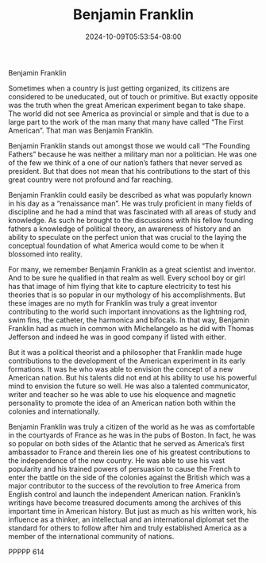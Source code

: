 ﻿---
title: "Benjamin Franklin"
date: 2024-10-09T05:53:54-08:00
description: "TXT Tips for Web Success"
featured_image: "/images/TXT.jpg"
tags: ["TXT"]
---

Benjamin Franklin

Sometimes when a country is just getting organized, its citizens are considered to be uneducated, out of touch or primitive.  But exactly opposite was the truth when the great American experiment began to take shape.  The world did not see America as provincial or simple and that is due to a large part to the work of the man many that many have called “The First American”.  That man was Benjamin Franklin.

Benjamin Franklin stands out amongst those we would call “The Founding Fathers” because he was neither a military man nor a politician.  He was one of the few we think of a one of our nation’s fathers that never served as president.  But that does not mean that his contributions to the start of this great country were not profound and far reaching.

Benjamin Franklin could easily be described as what was popularly known in his day as a “renaissance man”.  He was truly proficient in many fields of discipline and he had a mind that was fascinated with all areas of study and knowledge.  As such he brought to the discussions with his fellow founding fathers a knowledge of political theory, an awareness of history and an ability to speculate on the perfect union that was crucial to the laying the conceptual foundation of what America would come to be when it blossomed into reality.

For many, we remember Benjamin Franklin as a great scientist and inventor.  And to be sure he qualified in that realm as well.  Every school boy or girl has that image of him flying that kite to capture electricity to test his theories that is so popular in our mythology of his accomplishments.  But these images are no myth for Franklin was truly a great inventor contributing to the world such important innovations as the lightning rod, swim fins, the catheter, the harmonica and bifocals.  In that way, Benjamin Franklin had as much in common with Michelangelo as he did with Thomas Jefferson and indeed he was in good company if listed with either.

But it was a political theorist and a philosopher that Franklin made huge contributions to the development of the American experiment in its early formations.  It was he who was able to envision the concept of a new American nation.  But his talents did not end at his ability to use his powerful mind to envision the future so well.  He was also a talented communicator, writer and teacher so he was able to use his eloquence and magnetic personality to promote the idea of an American nation both within the colonies and internationally.

Benjamin Franklin was truly a citizen of the world as he was as comfortable in the courtyards of France as he was in the pubs of Boston.  In fact, he was so popular on both sides of the Atlantic that he served as America’s first ambassador to France and therein lies one of his greatest contributions to the independence of the new country.  He was able to use his vast popularity and his trained powers of persuasion to cause the French to enter the battle on the side of the colonies against the British which was a major contributor to the success of the revolution to free America from English control and launch the independent American nation.
Franklin’s writings have become treasured documents among the archives of this important time in American history.  But just as much as his written work, his influence as a thinker, an intellectual and an international diplomat set the standard for others to follow after him and truly established America as a member of the international community of nations.

PPPPP 614



